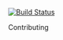 
[![Build Status](https://dev.azure.com/sutapa90001234/Space%20Game%20-%20web%20-%20Pipeline/_apis/build/status/sutapa9000.mslearn-tailspin-spacegame-web?branchName=master)](https://dev.azure.com/sutapa90001234/Space%20Game%20-%20web%20-%20Pipeline/_build/latest?definitionId=1&branchName=master)

Contributing
